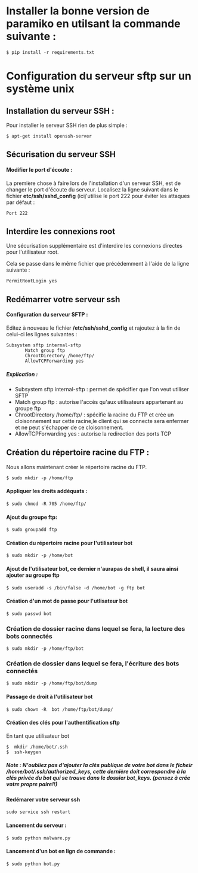 # Installer la bonne version de paramiko en utilsant la commande suivante :
```
$ pip install -r requirements.txt
```

# Configuration du serveur sftp sur un système unix

## Installation du serveur SSH :

Pour installer le serveur SSH rien de plus simple :
```
$ apt-get install openssh-server
```

## Sécurisation du serveur SSH

#### Modifier le port d'écoute :

La première chose à faire lors de l'installation d'un serveur SSH, est de changer le port d'écoute du serveur. Localisez la ligne suivant dans le fichier **etc/ssh/sshd_config** (icij'utilise le port 222 pour éviter les attaques par défaut :
```
Port 222
```

## Interdire les connexions root

Une sécurisation supplémentaire est d'interdire les connexions directes pour l'utilisateur root.

Cela se passe dans le même fichier que précédemment à l'aide de la ligne suivante :
```
PermitRootLogin yes
```

## Redémarrer votre serveur ssh

#### Configuration du serveur SFTP :

Editez à nouveau le fichier **/etc/ssh/sshd_config** et rajoutez à la fin de celui-ci les lignes suivantes :
```
Subsystem sftp internal-sftp
       Match group ftp
       ChrootDirectory /home/ftp/
       AllowTCPForwarding yes
```
	
##### Explication :

+  Subsystem sftp internal-sftp : permet de spécifier que l'on veut utiliser SFTP
+  Match group ftp : autorise l'accès qu'aux utilisateurs appartenant au groupe ftp
+  ChrootDirectory /home/ftp/ : spécifie la racine du FTP et crée un cloisonnement sur cette racine,le client qui se connecte sera enfermer et ne peut s'échapper de ce cloisonnement.
+  AllowTCPForwarding yes : autorise la redirection des ports TCP

## Création du répertoire racine du FTP :

Nous allons maintenant créer le répertoire racine du FTP.
```
$ sudo mkdir -p /home/ftp
```

#### Appliquer les droits addéquats :
```
$ sudo chmod -R 705 /home/ftp/
```

#### Ajout du groupe ftp:
```
$ sudo groupadd ftp
```

#### Création du répertoire racine pour l'utilisateur bot
```
$ sudo mkdir -p /home/bot
```

#### Ajout de l'utilisateur bot, ce dernier n'aurapas de shell, il saura ainsi ajouter au groupe ftp
```
$ sudo useradd -s /bin/false -d /home/bot -g ftp bot
```

#### Création d'un mot de passe pour l'utlisateur bot
```
$ sudo passwd bot
```

### Création de dossier racine dans lequel se fera, la lecture des bots connectés
```
$ sudo mkdir -p /home/ftp/bot
```

### Création de dossier dans lequel se fera, l'écriture des bots connectés
```
$ sudo mkdir -p /home/ftp/bot/dump
```

#### Passage de droit à l'utilisateur bot
```
$ sudo chown -R  bot /home/ftp/bot/dump/
```

#### Création des clés pour l'authentification sftp
En tant que utilisateur bot 
```
$  mkdir /home/bot/.ssh
$  ssh-keygen 

```
##### Note : N'oubliez pas d'ajouter la clès publique de votre bot dans le ficheir **/home/bot/.ssh/authorized_keys**, cette dernière doit correspondre  à la clés privée du bot qui se trouve dans le dossier bot_keys. (pensez à crée votre propre paire!!)

#### Redémarer votre serveur ssh
```
sudo service ssh restart
```

#### Lancement du serveur :
```
$ sudo python malware.py
```

#### Lancement d'un bot en lign de commande : 
```
$ sudo python bot.py
```



